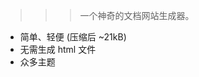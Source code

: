 > > > 一个神奇的文档网站生成器。

- 简单、轻便 (压缩后 ~21kB)
- 无需生成 html 文件
- 众多主题

<!-- [GitHub](https://github.com/docsifyjs/docsify/)
[Get Started](#./js/作用域) -->
